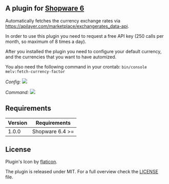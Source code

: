 ## A plugin for [Shopware 6](https://github.com/shopware/platform)

Automatically fetches the currency exchange rates via https://apilayer.com/marketplace/exchangerates_data-api. 

In order to use this plugin you need to request a free API key (250 calls per month, so maximum of 8 times a day).

After you installed the plugin you need to configure your default currency, and the currencies that you want to have automized.

You also need the following command in your crontab:
```bin/console melv:fetch-currency-factor```

*Config:* 
![](https://i.imgur.com/Zbr3LAd.png)

*Command:*
![](https://i.imgur.com/mjWJmla.png)

## Requirements

| Version 	| Requirements               	|
|---------	|----------------------------	|
| 1.0.0    	| Shopware 6.4 >=	            |

## License

Plugin's Icon by [flaticon](https://www.flaticon.com).

The plugin is released under MIT. For a full overview check the [LICENSE](./LICENSE) file.
